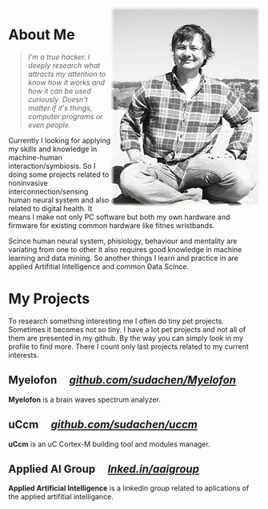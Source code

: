 

<img align="right" class="padding_20" src="assets/me.jpg">

# About Me

> _I’m a true hacker. I deeply research what attracts my attention to know how it works and how it can be used curiously. Doesn't matter if it's things, computer programs or even people._

Currently I looking for applying my skills and knowledge in machine-human interaction/symbiosis. So I doing some projects related to noninvasive interconnection/sensing human neural system and also related to digital health. It means I make not only PC software but both my own hardware and firmware for existing common hardware like fitnes wristbands. 

Scince human neural system, phisiology, behaviour and mentality are variating from one to other it also requires good knowledge in machine learning and data mining. So another things I learn and practice in are applied Artifitial Intelligence and common Data Scince.

# My Projects

To research something interesting me I often do tiny pet projects. Sometimes it becomes not so tiny. I have a lot pet projects and not all of them are presented in my github. By the way you can simply look in my profile to find more. There I count only last projects related to my current interests.

## Myelofon &nbsp;&nbsp;&nbsp; _[github.com/sudachen/Myelofon](https://github.com/sudachen/Myelofon)_
**Myelofon** is a brain waves spectrum analyzer.

## uCcm &nbsp;&nbsp;&nbsp; _[github.com/sudachen/uccm](https://github.com/sudachen/uccm)_
**uCcm** is an uC Cortex-M building tool and modules manager.

## Applied AI Group &nbsp;&nbsp;&nbsp; _[lnked.in/aaigroup](https://lnked.in/aaigroup)_
**Applied Artificial Intelligence** is a linkedin group related to aplications of the applied artifitial intelligance.
